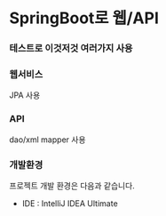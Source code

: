 # SpringBoot로 웹/API 

### 테스트로 이것저것 여러가지 사용

### 웹서비스

JPA 사용


### API 
dao/xml  mapper 사용



  
### 개발환경


프로젝트 개발 환경은 다음과 같습니다.

* IDE : IntelliJ IDEA Ultimate






